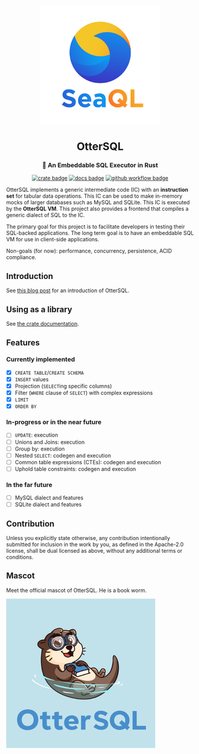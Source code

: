 <div align="center">
  <img src="https://raw.githubusercontent.com/SeaQL/otter-sql/main/assets/SeaQL logo dual.png" width="320"/>

  <h1>OtterSQL</h1>

  <h3>🦦 An Embeddable SQL Executor in Rust</h3>

  [![crate badge](https://img.shields.io/crates/v/otter-sql)](https://crates.io/crates/otter-sql)
  [![docs badge](https://img.shields.io/docsrs/otter-sql)](https://docs.rs/otter-sql/latest)
  [![github workflow badge](https://github.com/SeaQL/otter-sql/actions/workflows/rust.yml/badge.svg)](https://github.com/SeaQL/otter-sql/actions/workflows/rust.yml)
</div>

OtterSQL implements a generic intermediate code (IC) with an **instruction set** for tabular data operations. This IC can be used to make in-memory mocks of larger databases such as MySQL and SQLite. This IC is executed by the **OtterSQL VM**. This project also provides a frontend that compiles a generic dialect of SQL to the IC.

The primary goal for this project is to facilitate developers in testing their SQL-backed applications. The long term goal is to have an embeddable SQL VM for use in client-side applications.

Non-goals (for now): performance, concurrency, persistence, ACID compliance.

## Introduction

See [this blog post](#) for an introduction of OtterSQL.

## Using as a library

See [the crate documentation](https://docs.rs/otter-sql/latest).

## Features

### Currently implemented

- [x] `CREATE TABLE`/`CREATE SCHEMA`
- [x] `INSERT` values
- [x] Projection (`SELECT`ing specific columns)
- [x] Filter (`WHERE` clause of `SELECT`) with complex expressions
- [x] `LIMIT`
- [x] `ORDER BY`

### In-progress or in the near future

- [ ] `UPDATE`: execution
- [ ] Unions and Joins: execution
- [ ] Group by: execution
- [ ] Nested `SELECT`: codegen and execution
- [ ] Common table expressions (CTEs): codegen and execution
- [ ] Uphold table constraints: codegen and execution

### In the far future

- [ ] MySQL dialect and features
- [ ] SQLite dialect and features

## Contribution

Unless you explicitly state otherwise, any contribution intentionally submitted for inclusion in the work by you, as defined in the Apache-2.0 license, shall be dual licensed as above, without any additional terms or conditions.

## Mascot

Meet the official mascot of OtterSQL. He is a book worm.

<img width="400" src="https://raw.githubusercontent.com/SeaQL/otter-sql/main/assets/OtterSQL.png"/>
